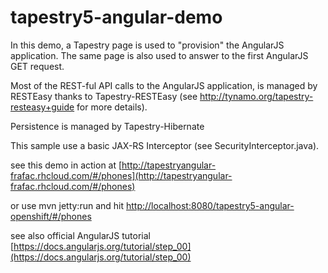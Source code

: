 tapestry5-angular-demo
======================

In this demo, a Tapestry page is used to "provision" the AngularJS application.
The same page is also used to answer to the first AngularJS GET request.

Most of the REST-ful API calls to the AngularJS application, is managed by RESTEasy thanks to Tapestry-RESTEasy (see http://tynamo.org/tapestry-resteasy+guide for more details).

Persistence is managed by Tapestry-Hibernate

This sample use a basic JAX-RS Interceptor (see SecurityInterceptor.java).

see this demo in action at [http://tapestryangular-frafac.rhcloud.com/#/phones](http://tapestryangular-frafac.rhcloud.com/#/phones)

or use mvn jetty:run and hit  [http://localhost:8080/tapestry5-angular-openshift/#/phones](http://localhost:8080/tapestry5-angular-openshift/#/phones)

see also official AngularJS tutorial  [https://docs.angularjs.org/tutorial/step_00](https://docs.angularjs.org/tutorial/step_00)